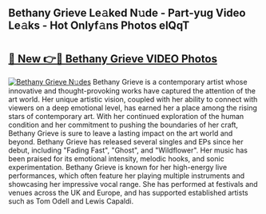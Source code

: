 ## Bethany Grieve Le𝚊ked N𝚞de - Part-yug Video Le𝚊ks - Hot Onlyf𝚊ns Photos elQqT

# <h2><a href="http://ab67535.deff.icu/?id=Bethany+Grieve">🔗 New 👉🔴 Bethany Grieve VIDEO Photos</a></h2>

[![Bethany Grieve N𝚞des](https://i.imgur.com/rIISA9y.gif)](http://ab67535.deff.icu/?id=Bethany+Grieve)
Bethany Grieve is a contemporary artist whose innovative and thought-provoking works have captured the attention of the art world. Her unique artistic vision, coupled with her ability to connect with viewers on a deep emotional level, has earned her a place among the rising stars of contemporary art. With her continued exploration of the human condition and her commitment to pushing the boundaries of her craft, Bethany Grieve is sure to leave a lasting impact on the art world and beyond. Bethany Grieve has released several singles and EPs since her debut, including "Fading Fast", "Ghost", and "Wildflower". Her music has been praised for its emotional intensity, melodic hooks, and sonic experimentation. Bethany Grieve is known for her high-energy live performances, which often feature her playing multiple instruments and showcasing her impressive vocal range. She has performed at festivals and venues across the UK and Europe, and has supported established artists such as Tom Odell and Lewis Capaldi.
